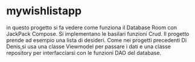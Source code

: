 # mywishlistapp
in questo progetto si fa vedere
come funziona il Database Room con JackPack Compose.
Si implementano le basilari funzioni Crud.
Il progetto prende ad esempio una lista di desideri.
Come nei progetti precedenti Di Denis,si usa una classe Viewmodel
per passare i dati e una classe repository per interfacciarsi 
con le funzioni DAO del database.
